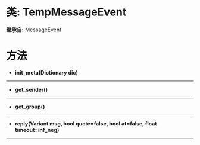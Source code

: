 # 类: TempMessageEvent  
  
**继承自:** MessageEvent  
  
# 方法 
  
- **init_meta(Dictionary dic)**  
  
---  
  
- **get_sender()**  
  
---  
  
- **get_group()**  
  
---  
  
- **reply(Variant msg, bool quote=false, bool at=false, float timeout=inf_neg)**  
  
---  
  


